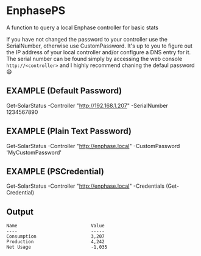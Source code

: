 # EnphasePS
A function to query a local Enphase controller for basic stats

If you have not changed the password to your controller use the SerialNumber, otherwise use CustomPassword. It's up to you to figure out the IP address of your local controller and/or configure a DNS entry for it. The serial number can be found simply by accessing the web console `http://<controller>` and I highly recommend chaning the defaul password :smile:

## EXAMPLE (Default Password)
   Get-SolarStatus -Controller "http://192.168.1.207" -SerialNumber 1234567890
## EXAMPLE (Plain Text Password)
   Get-SolarStatus -Controller "http://enphase.local" -CustomPassword 'MyCustomPassword'
## EXAMPLE (PSCredential)
   Get-SolarStatus -Controller "http://enphase.local" -Credentials (Get-Credential)
   
## Output
```
Name                           Value
----                           -----
Consumption                    3,207
Production                     4,242
Net Usage                      -1,035
```
